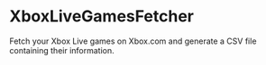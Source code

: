 # XboxLiveGamesFetcher
Fetch your Xbox Live games on Xbox.com and generate a CSV file containing their information.
